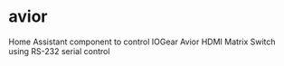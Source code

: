 # avior
Home Assistant component to control IOGear Avior HDMI Matrix Switch using RS-232 serial control
